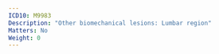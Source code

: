 ```yaml
---
ICD10: M9983
Description: "Other biomechanical lesions: Lumbar region"
Matters: No
Weight: 0
---
```


